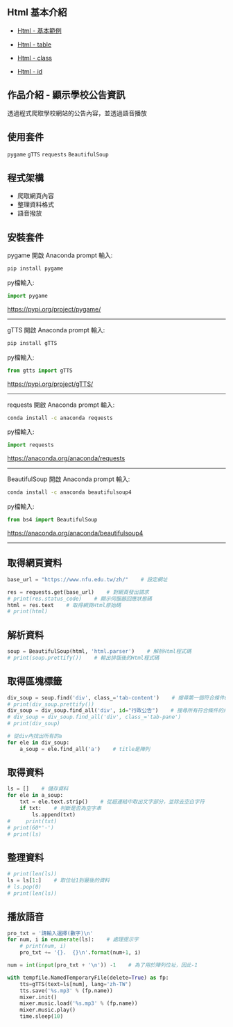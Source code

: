 ## Html 基本介紹
* [Html - 基本範例](https://www.w3schools.com/html/html_basic.asp)

* [Html - table](https://www.w3schools.com/html/html_tables.asp)

* [Html - class](https://www.w3schools.com/html/html_classes.asp)

* [Html - id](https://www.w3schools.com/html/html_id.asp)

## 作品介紹 - 顯示學校公告資訊
透過程式爬取學校網站的公告內容，並透過語音播放

## 使用套件
`pygame`
`gTTS`
`requests`
`BeautifulSoup`

## 程式架構
* 爬取網頁內容
* 整理資料格式
* 語音撥放

## 安裝套件
pygame
開啟 Anaconda prompt 輸入:
```bash
pip install pygame
```
py檔輸入:
```python
import pygame
```
https://pypi.org/project/pygame/

-----------

gTTS
開啟 Anaconda prompt 輸入:
```bash
pip install gTTS
```
py檔輸入:
```python
from gtts import gTTS
```
https://pypi.org/project/gTTS/

-----------

requests
開啟 Anaconda prompt 輸入:
```bash
conda install -c anaconda requests
```
py檔輸入:
```python
import requests
```
https://anaconda.org/anaconda/requests

-----------

BeautifulSoup
開啟 Anaconda prompt 輸入:
```bash
conda install -c anaconda beautifulsoup4
```
py檔輸入:
```python
from bs4 import BeautifulSoup
```
https://anaconda.org/anaconda/beautifulsoup4

-----------

## 取得網頁資料
```python
base_url = "https://www.nfu.edu.tw/zh/"    # 設定網址

res = requests.get(base_url)    # 對網頁發出請求
# print(res.status_code)    # 顯示伺服器回應狀態碼
html = res.text    # 取得網頁Html原始碼
# print(html)
```

## 解析資料
```python
soup = BeautifulSoup(html, 'html.parser')    # 解析Html程式碼
# print(soup.prettify())    # 輸出排版後的Html程式碼
```

## 取得區塊標籤
```python
div_soup = soup.find('div', class_='tab-content')    # 搜尋第一個符合條件的內容，("標籤", class_="class名稱")
# print(div_soup.prettify())
div_soup = div_soup.find_all('div', id="行政公告")    # 搜尋所有符合條件的內容，("標籤", id="id名稱")，結果會是陣列
# div_soup = div_soup.find_all('div', class_='tab-pane')
# print(div_soup)

# 從div內找出所有的a
for ele in div_soup:                      
    a_soup = ele.find_all('a')    # title是陣列
```

## 取得資料
```python
ls = []    # 儲存資料
for ele in a_soup:
    txt = ele.text.strip()    # 從超連結中取出文字部分，並除去空白字符
    if txt:    # 判斷是否為空字串
        ls.append(txt)
#     print(txt)
# print(60*'-')
# print(ls)
```

## 整理資料
```python
# print(len(ls))
ls = ls[1:]    # 取位址1到最後的資料
# ls.pop(0)
# print(len(ls))
```

## 播放語音
```python
pro_txt = '請輸入選擇(數字)\n'
for num, i in enumerate(ls):    # 處理提示字
    # print(num, i)
    pro_txt += '{}.  {}\n'.format(num+1, i)

num = int(input(pro_txt + '\n')) -1    # 為了用於陣列位址，因此-1

with tempfile.NamedTemporaryFile(delete=True) as fp:
    tts=gTTS(text=ls[num], lang='zh-TW')
    tts.save('%s.mp3' % (fp.name))
    mixer.init()
    mixer.music.load('%s.mp3' % (fp.name))
    mixer.music.play()
    time.sleep(10)
```